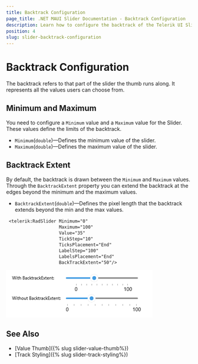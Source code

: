 ```yaml
---
title: Backtrack Configuration
page_title: .NET MAUI Slider Documentation - Backtrack Configuration
description: Learn how to configure the backtrack of the Telerik UI Slider for .NET MAUI provides - set the min and max values and choose if the backtrack should extend beyond them.
position: 4
slug: slider-backtrack-configuration
---
```


# Backtrack Configuration

The backtrack refers to that part of the slider the thumb runs along. It represents all the values users can choose from.

## Minimum and Maximum

You need to configure a `Minimum` value and a `Maximum` value for the Slider. These values define the limits of the backtrack.

* `Minimum`(`double`)&mdash;Defines the minimum value of the slider.
* `Maximum`(`double`)&mdash;Defines the maximum value of the slider.

<snippet id='slider-getting-started-xaml' />

## Backtrack Extent

By default, the backtrack is drawn between the `Minimum` and `Maximum` values. Through the `BacktrackExtent` property you can extend the backtrack at the edges beyond the minimum and the maximum values.

* `BacktrackExtent`(`double`)&mdash;Defines the pixel length that the backtrack extends beyond the min and the max values.

```XAML
 <telerik:RadSlider Minimum="0"
                    Maximum="100"
                    Value="35"
                    TickStep="10"
                    TicksPlacement="End"
                    LabelStep="100"
                    LabelsPlacement="End"
                    BackTrackExtent="50"/>
```

![Telerik Slider for .NET MAUI Backtrack Extent](images/slider-backtrack-extent.png)

## See Also

* [Value Thumb]({% slug slider-value-thumb%})
* [Track Styling]({% slug slider-track-styling%})

